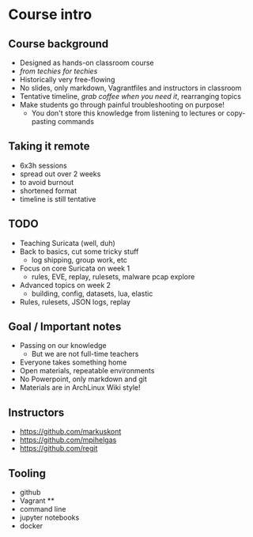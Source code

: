 # Course intro

## Course background

* Designed as hands-on classroom course
* *from techies for techies*
* Historically very free-flowing
* No slides, only markdown, Vagrantfiles and instructors in classroom
* Tentative timeline, *grab coffee when you need it*, rearranging topics
* Make students go through painful troubleshooting on purpose!
    * You don't store this knowledge from listening to lectures or copy-pasting commands

## Taking it remote

* 6x3h sessions
* spread out over 2 weeks
* to avoid burnout
* shortened format
* timeline is still tentative

## TODO

* Teaching Suricata (well, duh)
* Back to basics, cut some tricky stuff
  * log shipping, group work, etc
* Focus on core Suricata on week 1
  * rules, EVE, replay, rulesets, malware pcap explore
* Advanced topics on week 2
  * building, config, datasets, lua, elastic
* Rules, rulesets, JSON logs, replay

## Goal / Important notes

* Passing on our knowledge
    * But we are not full-time teachers
* Everyone takes something home
* Open materials, repeatable environments
* No Powerpoint, only markdown and git
* Materials are in ArchLinux Wiki style!

## Instructors

* https://github.com/markuskont
* https://github.com/mpihelgas
* https://github.com/regit

## Tooling

* github
* Vagrant **
* command line
* jupyter notebooks
* docker
